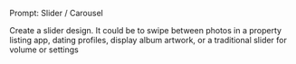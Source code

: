 Prompt: Slider / Carousel

Create a slider design. It could be to swipe between photos in a property listing app, dating profiles, display album artwork, or a traditional slider for volume or settings
